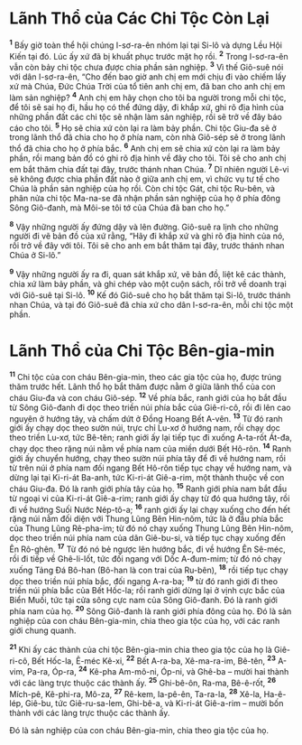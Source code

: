 # Lãnh Thổ của Các Chi Tộc Còn Lại

<sup><b>1</b></sup> Bấy giờ toàn thể hội chúng I-sơ-ra-ên nhóm lại tại Si-lô và dựng Lều Hội Kiến tại đó. Lúc ấy xứ đã bị khuất phục trước mặt họ rồi. <sup><b>2</b></sup> Trong I-sơ-ra-ên vẫn còn bảy chi tộc chưa được chia phần sản nghiệp. <sup><b>3</b></sup> Vì thế Giô-suê nói với dân I-sơ-ra-ên, “Cho đến bao giờ anh chị em mới chịu đi vào chiếm lấy xứ mà Chúa, Ðức Chúa Trời của tổ tiên anh chị em, đã ban cho anh chị em làm sản nghiệp? <sup><b>4</b></sup> Anh chị em hãy chọn cho tôi ba người trong mỗi chi tộc, để tôi sẽ sai họ đi, hầu họ có thể đứng dậy, đi khắp xứ, ghi rõ địa hình của những phần đất các chi tộc sẽ nhận làm sản nghiệp, rồi sẽ trở về đây báo cáo cho tôi. <sup><b>5</b></sup> Họ sẽ chia xứ còn lại ra làm bảy phần. Chi tộc Giu-đa sẽ ở trong lãnh thổ đã chia cho họ ở phía nam, còn nhà Giô-sép sẽ ở trong lãnh thổ đã chia cho họ ở phía bắc. <sup><b>6</b></sup> Anh chị em sẽ chia xứ còn lại ra làm bảy phần, rồi mang bản đồ có ghi rõ địa hình về đây cho tôi. Tôi sẽ cho anh chị em bắt thăm chia đất tại đây, trước thánh nhan Chúa. <sup><b>7</b></sup> Dĩ nhiên người Lê-vi sẽ không được chia phần đất nào ở giữa anh chị em, vì chức vụ tư tế cho Chúa là phần sản nghiệp của họ rồi. Còn chi tộc Gát, chi tộc Ru-bên, và phân nửa chi tộc Ma-na-se đã nhận phần sản nghiệp của họ ở phía đông Sông Giô-đanh, mà Môi-se tôi tớ của Chúa đã ban cho họ.”

<sup><b>8</b></sup> Vậy những người ấy đứng dậy và lên đường. Giô-suê ra lịnh cho những người đi vẽ bản đồ của xứ rằng, “Hãy đi khắp xứ và ghi rõ địa hình của nó, rồi trở về đây với tôi. Tôi sẽ cho anh em bắt thăm tại đây, trước thánh nhan Chúa ở Si-lô.”

<sup><b>9</b></sup> Vậy những người ấy ra đi, quan sát khắp xứ, vẽ bản đồ, liệt kê các thành, chia xứ làm bảy phần, và ghi chép vào một cuộn sách, rồi trở về doanh trại với Giô-suê tại Si-lô. <sup><b>10</b></sup> Kế đó Giô-suê cho họ bắt thăm tại Si-lô, trước thánh nhan Chúa, và tại đó Giô-suê đã chia xứ cho dân I-sơ-ra-ên, mỗi chi tộc một phần.

# Lãnh Thổ của Chi Tộc Bên-gia-min

<sup><b>11</b></sup> Chi tộc của con cháu Bên-gia-min, theo các gia tộc của họ, được trúng thăm trước hết. Lãnh thổ họ bắt thăm được nằm ở giữa lãnh thổ của con cháu Giu-đa và con cháu Giô-sép. <sup><b>12</b></sup> Về phía bắc, ranh giới của họ bắt đầu từ Sông Giô-đanh đi dọc theo triền núi phía bắc của Giê-ri-cô, rồi đi lên cao nguyên ở hướng tây, và chấm dứt ở Ðồng Hoang Bết A-vên. <sup><b>13</b></sup> Từ đó ranh giới ấy chạy dọc theo sườn núi, trực chỉ Lu-xơ ở hướng nam, rồi chạy dọc theo triền Lu-xơ, tức Bê-tên; ranh giới ấy lại tiếp tục đi xuống A-ta-rốt Át-đa, chạy dọc theo rặng núi nằm về phía nam của miền dưới Bết Hô-rôn. <sup><b>14</b></sup> Ranh giới ấy chuyển hướng, chạy theo sườn núi phía tây để đi về hướng nam, rồi từ trên núi ở phía nam đối ngang Bết Hô-rôn tiếp tục chạy về hướng nam, và dừng lại tại Ki-ri-át Ba-anh, tức Ki-ri-át Giê-a-rim, một thành thuộc về con cháu Giu-đa. Ðó là ranh giới phía tây của họ. <sup><b>15</b></sup> Ranh giới phía nam bắt đầu từ ngoại vi của Ki-ri-át Giê-a-rim; ranh giới ấy chạy từ đó qua hướng tây, rồi đi về hướng Suối Nước Nép-tô-a; <sup><b>16</b></sup> ranh giới ấy lại chạy xuống cho đến hết rặng núi nằm đối diện với Thung Lũng Bên Hin-nôm, tức là ở đầu phía bắc của Thung Lũng Rê-pha-im; từ đó nó chạy xuống Thung Lũng Bên Hin-nôm, dọc theo triền núi phía nam của dân Giê-bu-si, và tiếp tục chạy xuống đến Ên Rô-ghên. <sup><b>17</b></sup> Từ đó nó bẻ ngược lên hướng bắc, đi về hướng Ên Sê-méc, rồi đi tiếp về Ghê-li-lốt, tức đối ngang với Dốc A-đum-mim; từ đó nó chạy xuống Tảng Ðá Bô-han (Bô-han là con trai của Ru-bên), <sup><b>18</b></sup> rồi tiếp tục chạy dọc theo triền núi phía bắc, đối ngang A-ra-ba; <sup><b>19</b></sup> từ đó ranh giới đi theo triền núi phía bắc của Bết Hốc-la; rồi ranh giới dừng lại ở vịnh cực bắc của Biển Muối, tức tại cửa sông cực nam của Sông Giô-đanh. Ðó là ranh giới phía nam của họ. <sup><b>20</b></sup> Sông Giô-đanh là ranh giới phía đông của họ. Ðó là sản nghiệp của con cháu Bên-gia-min, chia theo gia tộc của họ, với các ranh giới chung quanh.

<sup><b>21</b></sup> Khi ấy các thành của chi tộc Bên-gia-min chia theo gia tộc của họ là Giê-ri-cô, Bết Hốc-la, Ê-méc Kê-xi, <sup><b>22</b></sup> Bết A-ra-ba, Xê-ma-ra-im, Bê-tên, <sup><b>23</b></sup> A-vim, Pa-ra, Óp-ra, <sup><b>24</b></sup> Kê-pha Am-mô-ni, Óp-ni, và Ghê-ba – mười hai thành với các làng trực thuộc các thành ấy. <sup><b>25</b></sup> Ghi-bê-ôn, Ra-ma, Bê-ê-rốt, <sup><b>26</b></sup> Mích-pê, Kê-phi-ra, Mô-za, <sup><b>27</b></sup> Rê-kem, Ia-pê-ên, Ta-ra-la, <sup><b>28</b></sup> Xê-la, Ha-ê-lép, Giê-bu, tức Giê-ru-sa-lem, Ghi-bê-a, và Ki-ri-át Giê-a-rim – mười bốn thành với các làng trực thuộc các thành ấy.

Ðó là sản nghiệp của con cháu Bên-gia-min, chia theo gia tộc của họ.
